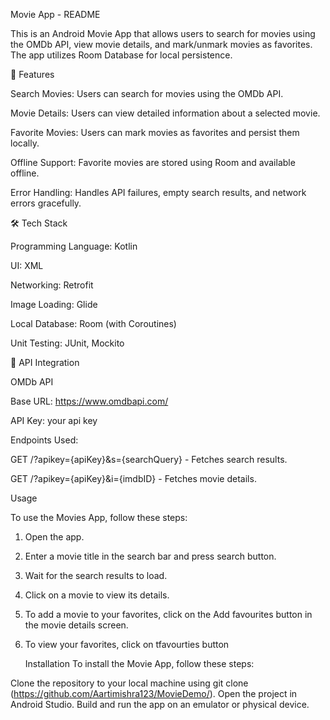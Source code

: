 Movie App - README

This is an Android Movie App that allows users to search for movies using the OMDb API, view movie details, and mark/unmark movies as favorites. The app utilizes Room Database for local persistence.

📌 Features

Search Movies: Users can search for movies using the OMDb API.

Movie Details: Users can view detailed information about a selected movie.

Favorite Movies: Users can mark movies as favorites and persist them locally.

Offline Support: Favorite movies are stored using Room and available offline.

Error Handling: Handles API failures, empty search results, and network errors gracefully.

🛠️ Tech Stack

Programming Language: Kotlin

UI: XML

Networking: Retrofit

Image Loading: Glide

Local Database: Room (with Coroutines)

Unit Testing: JUnit, Mockito

🔌 API Integration

OMDb API

Base URL: https://www.omdbapi.com/

API Key: your api key

Endpoints Used:

GET /?apikey={apiKey}&s={searchQuery} - Fetches search results.

GET /?apikey={apiKey}&i={imdbID} - Fetches movie details.

Usage

To use the Movies App, follow these steps:
1. Open the app.
2. Enter a movie title in the search bar and press search button.
3. Wait for the search results to load.
4. Click on a movie to view its details.
5. To add a movie to your favorites, click on the Add favourites button in the movie details screen.
6. To view your favorites, click on tfavourties button


   Installation
To install the Movie App, follow these steps:

Clone the repository to your local machine using git clone (https://github.com/Aartimishra123/MovieDemo/).
Open the project in Android Studio.
Build and run the app on an emulator or physical device.
